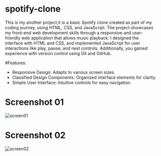 # spotify-clone
This is my another project,it is a basic Spotify clone created as part of my coding journey, using HTML, CSS, and JavaScript. The project showcases my front-end web development skills through a responsive and user-friendly web application that allows music playback. I designed the interface with HTML and CSS, and implemented JavaScript for user interactions like play, pause, and next controls. Additionally, you gained experience with version control using Git and GitHub.

#Features:
- Responsive Design: Adapts to various screen sizes.
- Classified Design Components: Organized interface elements for clarity.
- Simple User Interface: Intuitive controls for easy navigation.

# Screenshot 01

![screen01](https://github.com/user-attachments/assets/b4c44abb-5314-4fbe-ade0-a967064785ab)

# Screenshot 02

![screen02](https://github.com/user-attachments/assets/a7867350-6290-4f95-aff5-012ed013b874)
